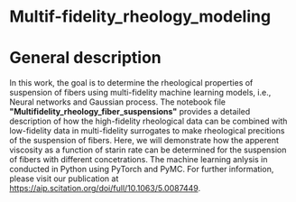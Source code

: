 # Multif-fidelity_rheology_modeling
# General description
In this work, the goal is to determine the rheological properties of suspension of fibers using multi-fidelity machine learning models, i.e., Neural networks and Gaussian process. The notebook file **"Multifidelity_rheology_fiber_suspensions"** provides a detailed description of how the high-fidelity rheological data can be combined with low-fidelity data in multi-fidelity surrogates to make rheological precitions of the suspension of fibers. 
Here, we will demonstrate how the apperent viscosity as a function of starin rate can be determined for the suspension of fibers with different concetrations. The machine learning anlysis in conducted in Python using PyTorch and PyMC. For further information, please visit our publication at https://aip.scitation.org/doi/full/10.1063/5.0087449.
